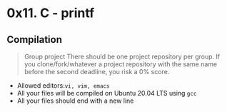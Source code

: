 # 0x11. C - printf 
## Compilation
> Group project There should be one project repository per group. If you clone/fork/whatever a project repository with the same name before the second deadline, you risk a 0% score.
* Allowed editors:<code>vi, vim, emacs </code>
* All your files will be compiled on Ubuntu 20.04 LTS using <code>gcc</code>
* All your files should end with a new line